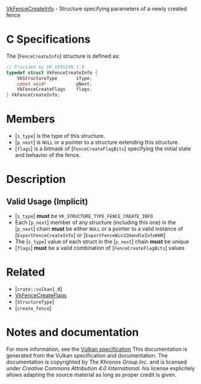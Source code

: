[VkFenceCreateInfo](https://www.khronos.org/registry/vulkan/specs/1.3-extensions/man/html/VkFenceCreateInfo.html) - Structure specifying parameters of a newly created fence

# C Specifications
The [`FenceCreateInfo`] structure is defined as:
```c
// Provided by VK_VERSION_1_0
typedef struct VkFenceCreateInfo {
    VkStructureType       sType;
    const void*           pNext;
    VkFenceCreateFlags    flags;
} VkFenceCreateInfo;
```

# Members
- [`s_type`] is the type of this structure.
- [`p_next`] is `NULL` or a pointer to a structure extending this structure.
- [`flags`] is a bitmask of [`FenceCreateFlagBits`] specifying the initial state and behavior of the fence.

# Description
## Valid Usage (Implicit)
-  [`s_type`] **must**  be `VK_STRUCTURE_TYPE_FENCE_CREATE_INFO`
-    Each [`p_next`] member of any structure (including this one) in the [`p_next`] chain  **must**  be either `NULL` or a pointer to a valid instance of [`ExportFenceCreateInfo`] or [`ExportFenceWin32HandleInfoKHR`]
-    The [`s_type`] value of each struct in the [`p_next`] chain  **must**  be unique
-  [`flags`] **must**  be a valid combination of [`FenceCreateFlagBits`] values

# Related
- [`crate::vulkan1_0`]
- [VkFenceCreateFlags]()
- [`StructureType`]
- [`create_fence`]

# Notes and documentation
For more information, see the [Vulkan specification](https://www.khronos.org/registry/vulkan/specs/1.3-extensions/html/vkspec.html)
This documentation is generated from the Vulkan specification and documentation.
The documentation is copyrighted by *The Khronos Group Inc.* and is licensed under *Creative Commons Attribution 4.0 International*.
his license explicitely allows adapting the source material as long as proper credit is given.
        